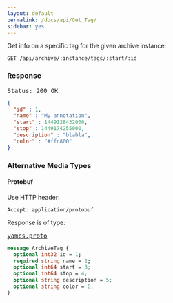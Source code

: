 ```yaml
---
layout: default
permalink: /docs/api/Get_Tag/
sidebar: yes
---
```


Get info on a specific tag for the given archive instance:

    GET /api/archive/:instance/tags/:start/:id


### Response

<pre class="header">Status: 200 OK</pre>
```json
{
  "id" : 1,
  "name" : "My annotation",
  "start" : 1449128432000,
  "stop" : 1449174255000,
  "description" : "blabla",
  "color" : "#ffc800"
}
```

### Alternative Media Types

#### Protobuf

Use HTTP header:

    Accept: application/protobuf
    
Response is of type:

<pre class="r header"><a href="/docs/api/yamcs.proto/">yamcs.proto</a></pre>
```proto
message ArchiveTag {
  optional int32 id = 1;
  required string name = 2;
  optional int64 start = 3;
  optional int64 stop = 4;
  optional string description = 5;
  optional string color = 6;
}
```
